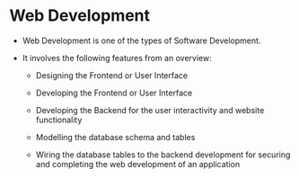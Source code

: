 # Web Development


- Web Development is one of the types of Software Development.
- It involves the following features from an overview:
   - Designing the Frontend or User Interface
   - Developing the Frontend or User Interface
   - Developing the Backend for the user interactivity and website functionality
   - Modelling the database schema and tables
   - Wiring the database tables to the backend development for securing and completing the web development of an application